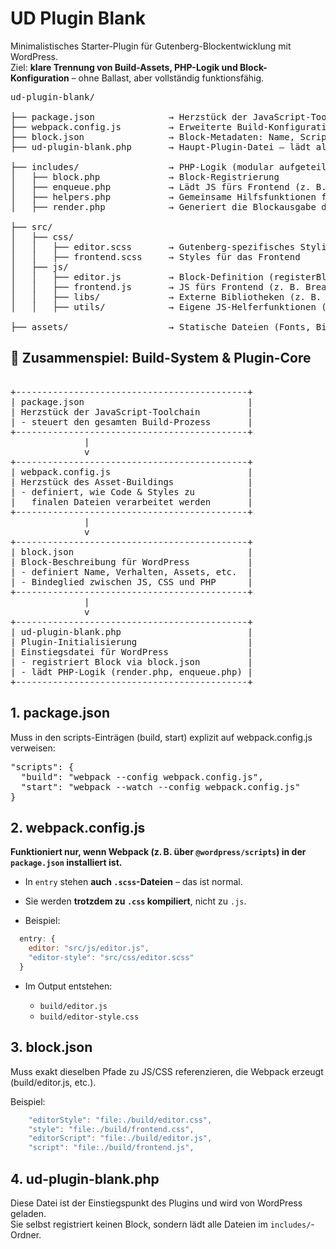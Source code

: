 # UD Plugin Blank

Minimalistisches Starter-Plugin für Gutenberg-Blockentwicklung mit WordPress.  
Ziel: **klare Trennung von Build-Assets, PHP-Logik und Block-Konfiguration** – ohne Ballast, aber vollständig funktionsfähig.

<pre>
ud-plugin-blank/

├── package.json              → Herzstück der JavaScript-Toolchain, steuert den gesamten Build-Prozess
├── webpack.config.js         → Erweiterte Build-Konfiguration. <strong>`package.json` muss auf diese Entrypunkte verweisen</strong>.
├── block.json                → Block-Metadaten: Name, Scripts, Styles, Attribute
├── ud-plugin-blank.php       → Haupt-Plugin-Datei – lädt alle includes/*

├── includes/                 → PHP-Logik (modular aufgeteilt)
│   ├── block.php             → Block-Registrierung
│   ├── enqueue.php           → Lädt JS fürs Frontend (z. B. Isotope, frontend.js)
│   ├── helpers.php           → Gemeinsame Hilfsfunktionen für Block-Logik, z. B. Kontextprüfung oder Teaser-Erkennung
│   ├── render.php            → Generiert die Blockausgabe dynamisch mit PHP – z. B. durch Abfragen mit WP_Query

├── src/
│   ├── css/
│   │   ├── editor.scss       → Gutenberg-spezifisches Styling
│   │   ├── frontend.scss     → Styles für das Frontend
│   ├── js/
│   │   ├── editor.js         → Block-Definition (registerBlockType etc.)
│   │   ├── frontend.js       → JS fürs Frontend (z. B. Breakpoints, DOM)
│   │   ├── libs/             → Externe Bibliotheken (z. B. Isotope – ungebundelt)
│   │   ├── utils/            → Eigene JS-Helferfunktionen (optional)

├── assets/                   → Statische Dateien (Fonts, Bilder, Icons – nicht gebundelt)
</pre>

## 🧱 Zusammenspiel: Build-System & Plugin-Core
<pre> 
+--------------------------------------------+
| package.json                               |
| Herzstück der JavaScript-Toolchain         |
| - steuert den gesamten Build-Prozess       |
+--------------------------------------------+
              |
              v
+--------------------------------------------+
| webpack.config.js                          |
| Herzstück des Asset-Buildings              |
| - definiert, wie Code & Styles zu          |
|   finalen Dateien verarbeitet werden       |
+--------------------------------------------+
              |
              v
+--------------------------------------------+
| block.json                                 |
| Block-Beschreibung für WordPress           |
| - definiert Name, Verhalten, Assets, etc.  |
| - Bindeglied zwischen JS, CSS und PHP      |
+--------------------------------------------+
              |
              v
+--------------------------------------------+
| ud-plugin-blank.php                        |
| Plugin-Initialisierung                     |
| Einstiegsdatei für WordPress               |
| - registriert Block via block.json         |
| - lädt PHP-Logik (render.php, enqueue.php) |
+--------------------------------------------+
</pre>

## 1. package.json
Muss in den scripts-Einträgen (build, start) explizit auf webpack.config.js verweisen:
<pre>
"scripts": {
  "build": "webpack --config webpack.config.js",
  "start": "webpack --watch --config webpack.config.js"
}
</pre>

## 2. webpack.config.js
<strong>Funktioniert nur, wenn Webpack (z. B. über `@wordpress/scripts`) in der `package.json` installiert ist.</strong>

* In `entry` stehen **auch `.scss`-Dateien** – das ist normal.
* Sie werden **trotzdem zu `.css` kompiliert**, nicht zu `.js`.

* Beispiel:
```js
  entry: {
    editor: "src/js/editor.js",
    "editor-style": "src/css/editor.scss"
  }
```

* Im Output entstehen:

  * `build/editor.js`
  * `build/editor-style.css`


## 3. block.json
Muss exakt dieselben Pfade zu JS/CSS referenzieren, die Webpack erzeugt (build/editor.js, etc.).

Beispiel:
```js
    "editorStyle": "file:./build/editor.css",
    "style": "file:./build/frontend.css",
    "editorScript": "file:./build/editor.js",
    "script": "file:./build/frontend.js",
```

## 4. ud-plugin-blank.php
Diese Datei ist der Einstiegspunkt des Plugins und wird von WordPress geladen.  
Sie selbst registriert keinen Block, sondern lädt alle Dateien im `includes/`-Ordner.
